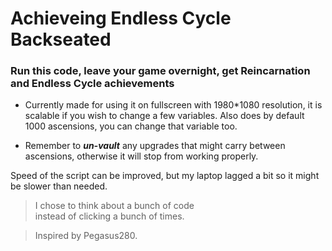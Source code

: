# Achieveing Endless Cycle Backseated
### Run this code, leave your game overnight, get Reincarnation and Endless Cycle achievements

- Currently made for using it on fullscreen with 1980*1080 resolution, it is scalable if you wish to change a few variables. Also does by default 1000 ascensions, you can change that variable too.

- Remember to _**un-vault**_ any upgrades that might carry between ascensions, otherwise it will stop from working properly.

Speed of the script can be improved, but my laptop lagged a bit so it might be slower than needed.
> I chose to think about a bunch of code  
> instead of clicking a bunch of times.  

> Inspired by Pegasus280.

